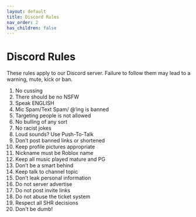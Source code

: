 ```yaml
---
layout: default
title: Discord Rules
nav_order: 2
has_children: false
---
```


# Discord Rules
These rules apply to our Discord server. Failure to follow them may lead to a warning, mute, kick or ban.

1. No cussing
2. There should be no NSFW
3. Speak ENGLISH
4. Mic Spam/Text Spam/ @‘ing is banned
5. Targeting people is not allowed 
6. No bulling of any sort 
7. No racist jokes
8. Loud sounds? Use Push-To-Talk
9. Don’t post banned links or shortened 
10. Keep profile pictures appropriate 
11. Nickname must be Roblox name 
12. Keep all music played mature and PG
13. Don’t be a smart behind
14. Keep talk to channel topic
15. Don’t leak personal information 
16. Do not server advertise
17. Do not post invite links
18. Do not abuse the ticket system
19. Respect all SHR decisions
20. Don't be dumb!
